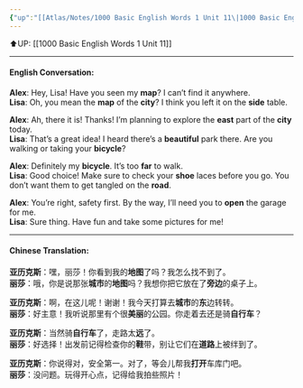 ```yaml
---
{"up":"[[Atlas/Notes/1000 Basic English Words 1 Unit 11\|1000 Basic English Words 1 Unit 11]]","dg-publish":true,"permalink":"/atlas/notes/1000-bew-1-unit-11-part-1-conversation/","dgPassFrontmatter":true}
---
```


⬆️UP: [[1000 Basic English Words 1 Unit 11]]

---

#### English Conversation:

**Alex**: Hey, Lisa! Have you seen my **map**? I can’t find it anywhere.  
**Lisa**: Oh, you mean the **map** of the **city**? I think you left it on the **side** table.

**Alex**: Ah, there it is! Thanks! I’m planning to explore the **east** part of the **city** today.  
**Lisa**: That’s a great idea! I heard there’s a **beautiful** park there. Are you walking or taking your **bicycle**?

**Alex**: Definitely my **bicycle**. It’s too **far** to walk.  
**Lisa**: Good choice! Make sure to check your **shoe** laces before you go. You don’t want them to get tangled on the **road**.

**Alex**: You’re right, safety first. By the way, I’ll need you to **open** the garage for me.  
**Lisa**: Sure thing. Have fun and take some pictures for me!

---

#### Chinese Translation:

**亚历克斯**：嘿，丽莎！你看到我的**地图**了吗？我怎么找不到了。  
**丽莎**：哦，你是说那张**城市**的**地图**吗？我想你把它放在了**旁边**的桌子上。

**亚历克斯**：啊，在这儿呢！谢谢！我今天打算去**城市**的**东**边转转。  
**丽莎**：好主意！我听说那里有个很**美丽**的公园。你走着去还是骑**自行车**？

**亚历克斯**：当然骑**自行车**了，走路太**远**了。  
**丽莎**：好选择！出发前记得检查你的**鞋**带，别让它们在**道路**上被绊到了。

**亚历克斯**：你说得对，安全第一。对了，等会儿帮我**打开**车库门吧。  
**丽莎**：没问题。玩得开心点，记得给我拍些照片！